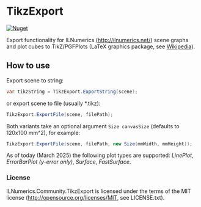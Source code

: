 TikzExport
==========
[![Nuget](https://img.shields.io/nuget/v/ILNumerics.Community.TikzExport?style=flat-square&logo=nuget&color=blue)](https://www.nuget.org/packages/ILNumerics.Community.TikzExport)

Export functionality for ILNumerics (http://ilnumerics.net/) scene graphs
and plot cubes to TikZ/PGFPlots (LaTeX graphics package, see [Wikipedia](https://en.wikipedia.org/wiki/PGF/TikZ)).

## How to use

Export scene to string:
```csharp
var tikzString = TikzExport.ExportString(scene);
```
or export scene to file (usually *.tikz):
```csharp
TikzExport.ExportFile(scene, filePath);
```

Both variants take an optional argument ```Size canvasSize``` (defaults to 120x100 mm^2), for example:
```csharp
TikzExport.ExportFile(scene, filePath, new Size(mmWidth, mmHeight));
```

As of today (March 2025) the following plot types are supported: _LinePlot_, _ErrorBarPlot (y-error only)_, _Surface_, _FastSurface_.

### License
ILNumerics.Community.TikzExport is licensed under the terms of the MIT license (<http://opensource.org/licenses/MIT>, see LICENSE.txt).
